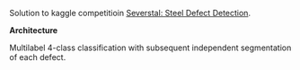 Solution to kaggle competitioin [Severstal: Steel Defect Detection](https://www.kaggle.com/c/severstal-steel-defect-detection).

**Architecture**

Multilabel 4-class classification with subsequent independent segmentation of each defect.
